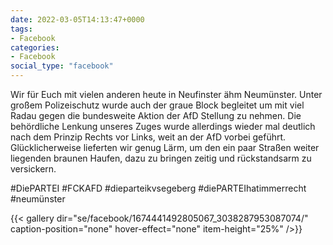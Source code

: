 ```yaml
---
date: 2022-03-05T14:13:47+0000
tags:
- Facebook
categories:
- Facebook
social_type: "facebook"
---
```


Wir für Euch mit vielen anderen heute in Neufinster ähm Neumünster. Unter großem Polizeischutz wurde auch der graue Block begleitet um mit viel Radau gegen die bundesweite Aktion der AfD Stellung zu nehmen. Die behördliche Lenkung unseres Zuges wurde allerdings wieder mal deutlich nach dem Prinzip Rechts vor Links, weit an der AfD vorbei geführt. Glücklicherweise lieferten wir genug Lärm, um den ein paar Straßen weiter liegenden braunen Haufen, dazu zu bringen  zeitig und rückstandsarm zu versickern.  
  
#DiePARTEI #FCKAFD #dieparteikvsegeberg #diePARTEIhatimmerrecht #neumünster


{{< gallery dir="se/facebook/1674441492805067_3038287953087074/" caption-position="none" hover-effect="none" item-height="25%" />}}

